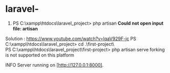 # laravel-

1. PS C:\xampp\htdocs\laravel_project> php artisan
**Could not open input file: artisan**

Solution : https://www.youtube.com/watch?v=lqaV929F-jc
PS C:\xampp\htdocs\laravel_project> cd .\first-project\    
PS C:\xampp\htdocs\laravel_project\first-project> php artisan serve
  forking is not supported on this platform

   INFO  Server running on [http://127.0.0.1:8000].
